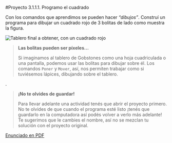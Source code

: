 #Proyecto 3.1.1.1. Programo el cuadrado

Con los comandos que aprendimos se pueden hacer _“dibujos”_. Construí un programa para dibujar un cuadrado rojo de 3 bolitas de lado como muestra la figura.

![Tablero final a obtener, con un cuadrado rojo]()

> **Las bolitas pueden ser píxeles...**
>
>Si imaginamos al tablero de Gobstones como una hoja cuadriculada o una pantalla, podemos usar las bolitas para dibujar sobre él. Los comandos `Poner` y `Mover`, así, nos permiten trabajar como si tuviésemos lápices, dibujando sobre el tablero. 

.

> **¡No te olvides de guardar!**
>
>Para llevar adelante una actividad tenés que abrir el proyecto primero. No te olvides de que cuando el programa esté listo ¡tenés que guardarlo en la computadora así podés volver a verlo más adelante! Te sugerimos que le cambies el nombre, así no se mezclan tu solución con el proyecto original.

[Enunciado en PDF][PDF]

[PDF]: https://raw.githubusercontent.com/gobstones/proyectos-jr/master/Proyectos/Cap.3/3.1.1.1.Programo%20el%20cuadrado/description.pdf "Enunciado de 'Programo el cuadrado' en PDF"
